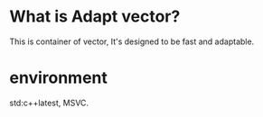 # What is Adapt vector?

This is container of vector, It's designed to be fast and adaptable.

# environment

std:c++latest, MSVC.